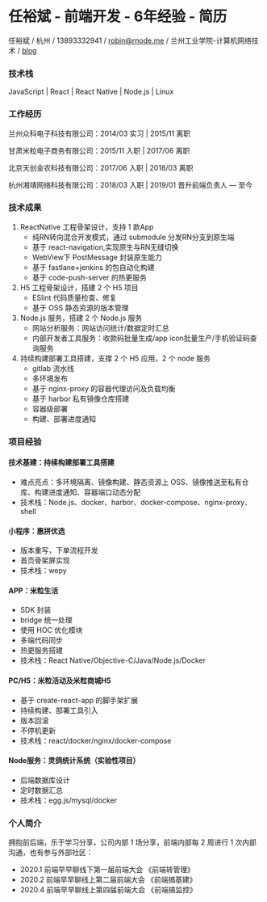 # 任裕斌 - 前端开发 - 6年经验 - 简历

任裕斌 / 杭州 / 13893332941 / robin@rnode.me / 兰州工业学院-计算机网络技术 / [blog](http://blog.rnode.me)

### 技术栈

JavaScript | React | React Native | Node.js | Linux

### 工作经历

兰州众科电子科技有限公司：2014/03 实习 | 2015/11 离职

甘肃米粒电子商务有限公司：2015/11 入职 | 2017/06 离职

北京天创金农科技有限公司：2017/06 入职 | 2018/03 离职

杭州湘靖网络科技有限公司：2018/03 入职 | 2019/01 晋升前端负责人 — 至今

### 技术成果
1. ReactNative 工程骨架设计，支持 1 款App
	* 纯RN转向混合开发模式，通过 submodule 分发RN分支到原生端
	* 基于 react-navigation,实现原生与RN无缝切换
	* WebView下 PostMessage 封装原生能力
	* 基于 fastlane+jenkins 的包自动化构建
	* 基于 code-push-server 的热更服务
2. H5 工程骨架设计，搭建 2 个 H5 项目
	* ESlint 代码质量检查、修复
	* 基于 OSS 静态资源的版本管理
3. Node.js 服务，搭建 2 个 Node.js 服务
	* 网站分析服务：网站访问统计/数据定时汇总
	* 内部开发者工具服务：收款码批量生成/app icon批量生产/手机验证码查询服务
4. 持续构建部署工具搭建，支撑 2 个 H5 应用，2 个 node 服务
	* gitlab 流水线
	* 多环境发布
	* 基于 nginx-proxy 的容器代理访问及负载均衡
	* 基于 harbor 私有镜像仓库搭建
	* 容器级部署
	* 构建、部署进度通知

### 项目经验
#### 技术基建：持续构建部署工具搭建
* 难点亮点：多环境隔离、镜像构建、静态资源上 OSS、镜像推送至私有仓库、构建进度通知、容器端口动态分配
* 技术栈：Node.js、docker、harbor、docker-compose、nginx-proxy、shell

#### 小程序：惠拼优选
* 版本重写，下单流程开发
* 首页骨架屏实现
* 技术栈：wepy

#### APP：米粒生活
* SDK 封装
* bridge 统一处理
* 使用 HOC 优化模块
* 多端代码同步
* 热更服务搭建
* 技术栈：React Native/Objective-C/Java/Node.js/Docker

#### PC/H5：米粒活动及米粒商城H5 
* 基于 create-react-app 的脚手架扩展
* 持续构建、部署工具引入
* 版本回滚
* 不停机更新
* 技术栈：react/docker/nginx/docker-compose

#### Node服务：灵鸽统计系统（实验性项目）
* 后端数据库设计
* 定时数据汇总
* 技术栈：egg.js/mysql/docker

### 个人简介
拥抱前后端，乐于学习分享，公司内部 1 场分享，前端内部每 2 周进行 1 次内部沟通，也有参与外部社区：

* 2020.1	前端早早聊线下第一届前端大会	《前端转管理》
* 2020.2 	前端早早聊线上第二届前端大会	《前端搞基建》
* 2020.4	前端早早聊线上第四届前端大会	《前端搞监控》
